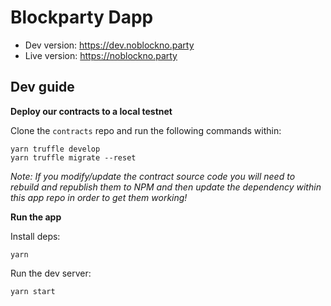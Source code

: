 # Blockparty Dapp

* Dev version: https://dev.noblockno.party
* Live version: https://noblockno.party

## Dev guide

**Deploy our contracts to a local testnet**

Clone the `contracts` repo and run the following commands within:

```
yarn truffle develop
yarn truffle migrate --reset
```

_Note: If you modify/update the contract source code you will need to rebuild
and republish them to NPM and then update the dependency within this app repo
in order to get them working!_

**Run the app**

Install deps:

```
yarn
```

Run the dev server:

```
yarn start
```
